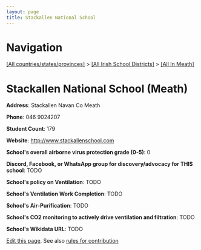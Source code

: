 ```yaml
---
layout: page
title: Stackallen National School
---
```

# Navigation

[[All countries/states/provinces]](../../..) > [[All Irish School Districts]](../..) > [[All In Meath]](..)

# Stackallen National School (Meath)

**Address**: Stackallen Navan Co Meath

**Phone**: 046 9024207

**Student Count**: 179

**Website**: <http://www.stackallenschool.com>

**School's overall airborne virus protection grade (0-5)**: 0

**Discord, Facebook, or WhatsApp group for discovery/advocacy for THIS school**: TODO

**School's policy on Ventilation**: TODO

**School's Ventilation Work Completion**: TODO

**School's Air-Purification**: TODO

**School's CO2 monitoring to actively drive ventilation and filtration**: TODO

**School's Wikidata URL**: TODO


[Edit this page](https://github.com/ventilate-schools/Ireland/edit/main/./Meath/Stackallen_National_School.md). See also [rules for contribution](../../../contribution-rules/)